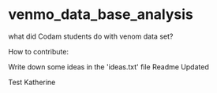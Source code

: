 # venmo_data_base_analysis
what did Codam students do with venom data set?

How to contribute:

Write down some ideas in the 'ideas.txt' file
Readme Updated

Test Katherine


